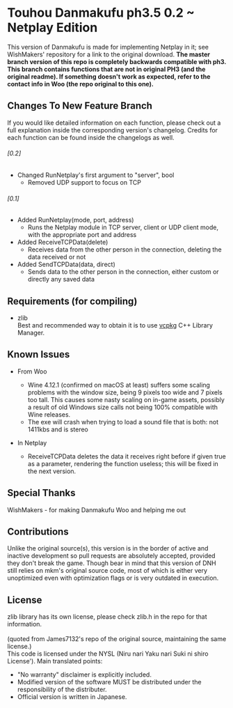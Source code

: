 # Touhou Danmakufu ph3.5 0.2 ~ Netplay Edition
This version of Danmakufu is made for implementing Netplay in it; see WishMakers' repository for a link to the original download. <b>The master branch version of this repo is completely backwards compatible with ph3. This branch contains functions that are not in original PH3 (and the original readme). If something doesn't work as expected, refer to the contact info in Woo (the repo original to this one).</b>

## Changes To New Feature Branch
If you would like detailed information on each function, please check out a full explanation inside the corresponding version's changelog.
Credits for each function can be found inside the changelogs as well.

###### [0.2]
 * Changed RunNetplay's first argument to "server", bool
	- Removed UDP support to focus on TCP

###### [0.1]
 * Added RunNetplay(mode, port, address)
	- Runs the Netplay module in TCP server, client or UDP client mode, with the appropriate port and address
 * Added ReceiveTCPData(delete)
	- Receives data from the other person in the connection, deleting the data received or not
 * Added SendTCPData(data, direct)
	- Sends data to the other person in the connection, either custom or directly any saved data

## Requirements (for compiling)
 * zlib
</br>Best and recommended way to obtain it is to use [vcpkg](https://github.com/Microsoft/vcpkg) C++ Library Manager.

## Known Issues
 * From Woo
	- Wine 4.12.1 (confirmed on macOS at least) suffers some scaling problems with the window size, being 9 pixels too wide and 7 pixels too tall.  This causes some nasty scaling on in-game assets, possibly a result of old Windows size calls not being 100% compatible with Wine releases.
	- The exe will crash when trying to load a sound file that is both: not 1411kbs and is stereo
 
 * In Netplay
	- ReceiveTCPData deletes the data it receives right before if given true as a parameter, rendering the function useless; this will be fixed in the next version.

## Special Thanks
WishMakers - for making Danmakufu Woo and helping me out

## Contributions
Unlike the original source(s), this version is in the border of active and inactive development so pull requests are absolutely accepted, provided they don't break the game. Though bear in mind that this version of DNH still relies on mkm's original source code, most of which is either very unoptimized even with optimization flags or is very outdated in execution.

## License
zlib library has its own license, please check zlib.h in the repo for that information.</br></br>
(quoted from James7132's repo of the original source, maintaining the same license.) </br>This code is licensed under the NYSL (Niru nari Yaku nari Suki ni shiro License'). Main translated points:

 * "No warranty" disclaimer is explicitly included.
 * Modified version of the software MUST be distributed under the responsibility of the distributer.
 * Official version is written in Japanese.
